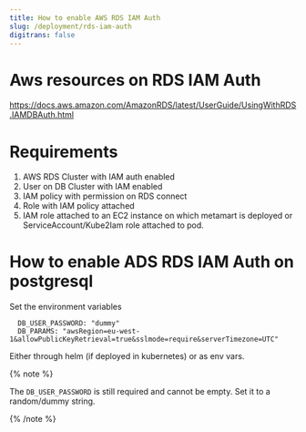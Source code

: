 ```yaml
---
title: How to enable AWS RDS IAM Auth
slug: /deployment/rds-iam-auth
digitrans: false
---
```


# Aws resources on RDS IAM Auth
https://docs.aws.amazon.com/AmazonRDS/latest/UserGuide/UsingWithRDS.IAMDBAuth.html

# Requirements

1. AWS RDS Cluster with IAM auth enabled
2. User on DB Cluster with IAM enabled
3. IAM policy with permission on RDS connect
4. Role with IAM policy attached
5. IAM role attached to an EC2 instance on which metamart is deployed or ServiceAccount/Kube2Iam role attached to pod.

# How to enable ADS RDS IAM Auth on postgresql

Set the environment variables

```Commandline
  DB_USER_PASSWORD: "dummy"
  DB_PARAMS: "awsRegion=eu-west-1&allowPublicKeyRetrieval=true&sslmode=require&serverTimezone=UTC"
```

Either through helm (if deployed in kubernetes) or as env vars.

{% note %}

The `DB_USER_PASSWORD` is still required and cannot be empty. Set it to a random/dummy string.

{% /note %} 
